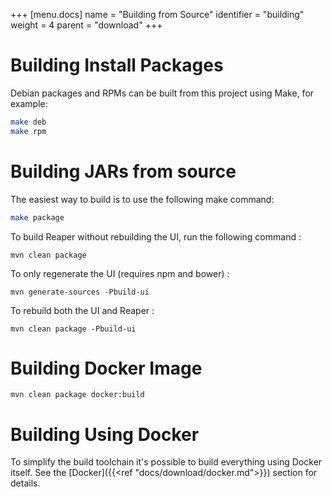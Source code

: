+++
[menu.docs]
name = "Building from Source"
identifier = "building"
weight = 4
parent = "download"
+++

# Building Install Packages

Debian packages and RPMs can be built from this project using Make, for example:

```bash
make deb
make rpm
```


# Building JARs from source

The easiest way to build is to use the following make command:

```bash
make package
```


To build Reaper without rebuilding the UI, run the following command : 

```mvn clean package```

To only regenerate the UI (requires npm and bower) : 

```mvn generate-sources -Pbuild-ui```

To rebuild both the UI and Reaper : 

```mvn clean package -Pbuild-ui```


# Building Docker Image


```mvn clean package docker:build```


# Building Using Docker

To simplify the build toolchain it's possible to build everything using Docker itself.  See the [Docker]({{<ref "docs/download/docker.md">}}) section for details.
